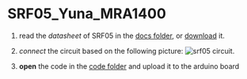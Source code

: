 # SRF05_Yuna_MRA1400
1. read the _datasheet_ of SRF05 in the [docs folder](https://github.com/yuna478/SRF05_Yuna_MRA1400/tree/main/docs), or [download](
https://www.javanelec.com/CustomAjax/GetAppDocument/e940bcf4-3f04-4df6-8606-db191661dd7f?type=1&inlineName=True) it. 


2. _connect_ the circuit based on the following picture: 
 ![srf05 circuit](https://hacksterio.s3.amazonaws.com/uploads/attachments/327677/board_small_2Xf0pO8kBs.png).

3.  **open** the code in the [code folder](https://github.com/yuna478/SRF05_Yuna_MRA1400/tree/main/code) and upload it to the arduino board
